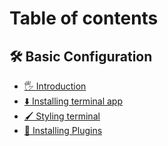 # Table of contents

## 🛠️ Basic Configuration

* [🖐️ Introduction](README.md)
* [⬇️ Installing terminal app](basic-configuration/installing-terminal-app.md)
* [🖌️ Styling terminal](basic-configuration/styling-terminal.md)
* [🧩 Installing Plugins](basic-configuration/installing-plugins.md)
